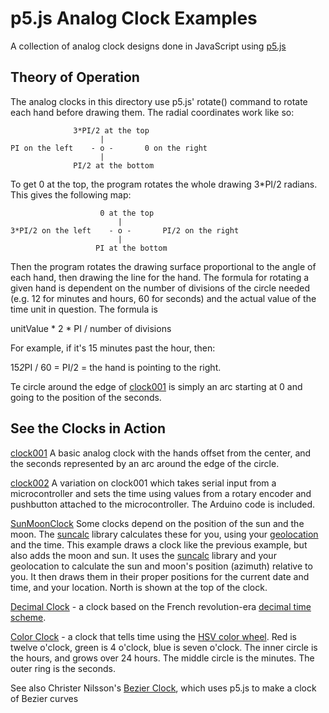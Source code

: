 # p5.js Analog Clock Examples

A collection of analog clock designs done in JavaScript using  [p5.js](https://p5js.org)

## Theory of Operation

The analog clocks in this directory use p5.js' rotate() command to rotate  each hand before drawing them. The radial coordinates work like so:
```
              3*PI/2 at the top
                    |
PI on the left    - o -       0 on the right
                    |
              PI/2 at the bottom
```
To get 0 at the top, the program rotates the whole drawing 3*PI/2 radians. This gives the following map:

```
                    0 at the top
                        |
3*PI/2 on the left    - o -       PI/2 on the right
                        |
                   PI at the bottom
```
Then the program rotates the drawing surface proportional to the angle of each hand, then drawing the line for the hand. The formula for rotating a given hand is dependent on the number of divisions of the circle needed (e.g. 12 for minutes and hours, 60 for seconds) and the actual value of the time unit in question. The formula is

unitValue * 2 * PI / number of divisions

For example, if it's 15 minutes past the hour, then:

15*2*PI / 60 = PI/2 = the hand is pointing to the right.

Te circle around the edge of [clock001](https://rawgit.com/ITPNYU/clock-club/master/P5JS_examples/clock001/index.html) is simply an arc starting at 0 and going to the position of the seconds.

## See the Clocks in Action

[clock001](https://itpnyu.github.io/clock-club/P5JS_examples/clock001/) A basic analog clock with the hands offset from the center, and the seconds represented by an arc around the edge of the circle.

[clock002](https://itpnyu.github.io/clock-club/P5JS_examples/clock002/) A variation on clock001 which takes serial input from a microcontroller and sets the time using values from a rotary encoder and pushbutton attached to the microcontroller. The Arduino code is included.


[SunMoonClock](https://itpnyu.github.io/clock-club/P5JS_examples/SunMoonClock/) Some clocks depend on the position of the sun and the moon. The [suncalc](https://github.com/mourner/suncalc) library calculates these for you, using your [geolocation](https://developer.mozilla.org/en-US/docs/Web/API/Geolocation/Using_geolocation) and the time. This example draws a clock like the previous example, but also adds the moon and sun. It uses the [suncalc](https://github.com/mourner/suncalc) library and your geolocation to calculate the sun and moon's position (azimuth) relative to you. It then draws them in their proper positions for the current date and time, and your location. North is shown at the top of the clock.

[Decimal Clock](https://itpnyu.github.io/clock-club/P5JS_examples/decimalClock) - a clock based on the French revolution-era [decimal time scheme](https://en.wikipedia.org/wiki/Decimal_time).

[Color Clock](https://itpnyu.github.io/clock-club/P5JS_examples/colorClock/) - a clock that tells time using the [HSV color wheel](https://www.researchgate.net/figure/HSV-color-wheel_fig6_228701246). Red is twelve o'clock, green is 4 o'clock, blue is seven o'clock. The inner circle is the hours, and grows over 24 hours. The middle circle is the minutes. The outer ring is the seconds.

See also Christer Nilsson's [Bezier Clock](https://christernilsson.github.io/Lab/2017/081-BezierClock/), which uses p5.js to make a clock of Bezier curves
